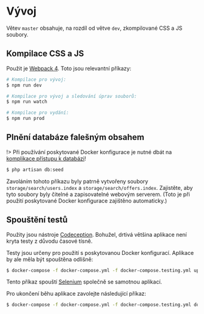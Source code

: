 # Vývoj

Větev `master` obsahuje, na rozdíl od větve `dev`, zkompilované CSS a JS soubory.

## Kompilace CSS a JS

Použit je [Webpack 4](https://webpack.js.org/). Toto jsou relevantní příkazy:

```bash
# Kompilace pro vývoj:
$ npm run dev

# Kompilace pro vývoj a sledování úprav souborů:
$ npm run watch

# Kompilace pro vydání:
$ npm run prod
```

## Plnění databáze falešným obsahem

!> Při používání poskytované Docker konfigurace je nutné dbát na [komplikace přístupu k databázi](cs/instalace.md#komplikace-přístupu-k-databázi)!

```bash
$ php artisan db:seed
```

Zavoláním tohoto příkazu byly patrně vytvořeny soubory `storage/search/users.index` a `storage/search/offers.index`.
Zajistěte, aby tyto soubory byly čitelné a zapisovatelné webovým serverem. (Toto je při použití poskytované Docker konfigurace zajištěno automaticky.)

## Spouštění testů

Použity jsou nástroje [Codeception](https://codeception.com/). Bohužel, drtivá většina aplikace není kryta testy z důvodu časové tísně.

Testy jsou určeny pro použití s poskytovanou Docker konfigurací. Aplikace by ale měla být spouštěna odlišně:

```bash
$ docker-compose -f docker-compose.yml -f docker-compose.testing.yml up
```

Tento příkaz spouští [Selenium](https://www.seleniumhq.org/) společně se samotnou aplikací.

Pro ukončení běhu aplikace zavolejte následující příkaz:

```bash
$ docker-compose -f docker-compose.yml -f docker-compose.testing.yml down
```